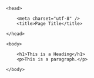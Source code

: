 <!DOCTYPE html>

<html lang="en" xmlns="http://www.w3.org/1999/xhtml">

	<head>

		<meta charset="utf-8" />
		<title>Page Title</title>

	</head>

	<body>

		<h1>This is a Heading</h1>
		<p>This is a paragraph.</p>

	</body>

</html>
